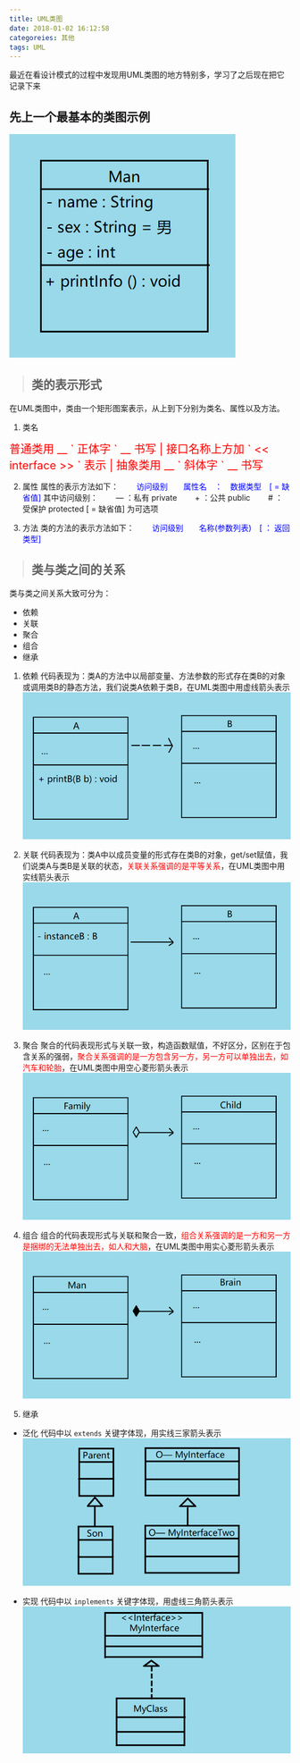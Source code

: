 ```yaml
---
title: UML类图
date: 2018-01-02 16:12:58
categoreies: 其他
tags: UML
---
```

最近在看设计模式的过程中发现用UML类图的地方特别多，学习了之后现在把它记录下来

## 先上一个最基本的类图示例
![class](/images/UML-ClassImg/class.png)
> ## 类的表示形式

在UML类图中，类由一个矩形图案表示，从上到下分别为类名、属性以及方法。

1. 类名
<span style="color: red;font-size: 20px;">
普通类用 __ ` 正体字 ` __ 书写 | 接口名称上方加 ` << interface >> ` 表示 | 抽象类用 __ ` 斜体字 ` __ 书写</span>

2. 属性
属性的表示方法如下：
<font color="blue">&emsp;&emsp;访问级别&emsp;&emsp;属性名&emsp;：&emsp;数据类型&emsp;\[ = 缺省值\]</font>
其中访问级别： 
&emsp;&emsp;— ：私有 private
&emsp;&emsp;\+ ：公共 public
&emsp;&emsp;\# ：受保护 protected
\[ = 缺省值\] 为可选项

3. 方法
类的方法的表示方法如下：
<font color="blue">&emsp;&emsp;访问级别&emsp;&emsp;名称(参数列表)&emsp;\[ ： 返回类型\]</font>

> ## 类与类之间的关系

类与类之间关系大致可分为：
- 依赖
- 关联
- 聚合
- 组合
- 继承

1. 依赖
代码表现为：类A的方法中以局部变量、方法参数的形式存在类B的对象或调用类B的静态方法，我们说类A依赖于类B，在UML类图中用虚线箭头表示
![依赖示意图.png](/images/UML-ClassImg/yilai.png)

2. 关联
代码表现为：类A中以成员变量的形式存在类B的对象，get/set赋值，我们说类A与类B是关联的状态，<span style="color:red;">关联关系强调的是平等关系</span>，在UML类图中用实线箭头表示
![关联示意图.png](/images/UML-ClassImg/guanlian.png)

3. 聚合
聚合的代码表现形式与关联一致，构造函数赋值，不好区分，区别在于包含关系的强弱，<span style="color:red;">聚合关系强调的是一方包含另一方，另一方可以单独出去，如汽车和轮胎</span>，在UML类图中用空心菱形箭头表示
![聚合示意图.png](/images/UML-ClassImg/juhe.png)

4. 组合
组合的代码表现形式与关联和聚合一致，<span style="color:red;">组合关系强调的是一方和另一方是捆绑的无法单独出去，如人和大脑</span>，在UML类图中用实心菱形箭头表示
![组合示意图.png](/images/UML-ClassImg/zuhe.png)

5. 继承
* 泛化
代码中以 ` extends ` 关键字体现，用实线三家箭头表示
![泛化示意图.png](/images/UML-ClassImg/fanhua.png)

* 实现
代码中以 ` inplements ` 关键字体现，用虚线三角箭头表示
![实现示意图.png](/images/UML-ClassImg/shixian.png)
